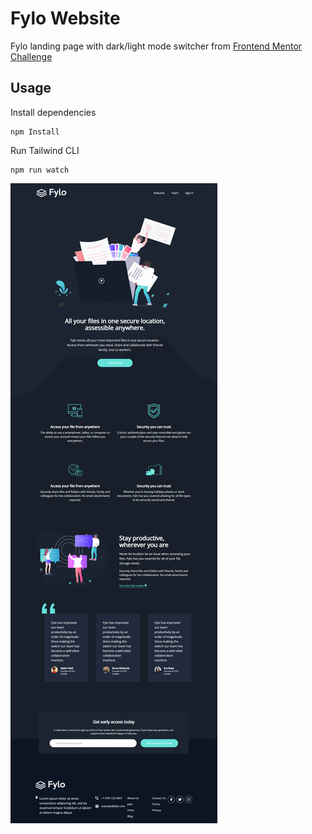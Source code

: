 # Fylo Website

Fylo landing page with dark/light mode switcher from [Frontend Mentor Challenge](https://www.frontendmentor.io/challenges/loopstudios-landing-page-N88J5Onjw)

## Usage

Install dependencies

```
npm Install
```

Run Tailwind CLI

```
npm run watch
```

![Alt text](images/fylo.png)
